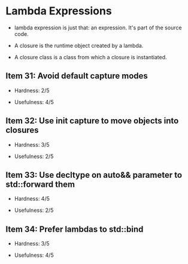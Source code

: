 # Lambda Expressions

* lambda expression is just that: an expression. It's part of the source code.

* A closure is the runtime object created by a lambda. 

* A closure class is a class from which a closure is instantiated.

## Item 31: Avoid default capture modes

* Hardness: 2/5

* Usefulness: 4/5

## Item 32: Use init capture to move objects into closures

* Hardness: 3/5

* Usefulness: 2/5

## Item 33: Use decltype on auto&& parameter to std::forward them

* Hardness: 4/5

* Usefulness: 2/5

## Item 34: Prefer lambdas to std::bind

* Hardness: 3/5

* Usefulness: 4/5

